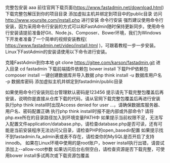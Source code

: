 完整包安装 aaa
前往官网下载页面(https://www.fastadmin.net/download.html)下载完整包解压到你的项目目录
添加虚拟主机并绑定到项目中的public目录
访问 http://www.yoursite.com/install.php 进行安装
命令行安装
强烈建议使用命令行安装，因为采用命令行安装的方式可以和FastAdmin随时保持更新同步。使用命令行安装请提前准备好Git、Node.js、Composer、Bower环境，我们为Windows下开发者准备了一个简单的视频安装教程( https://www.fastadmin.net/video/install.html )，可跟着教程一步一步安装。Linux下FastAdmin的安装请使用以下命令进行安装。

克隆FastAdmin到你本地
git clone https://gitee.com/karson/fastadmin.git
进入目录
cd fastadmin
下载前端插件依赖包
bower install
下载PHP依赖包
composer install
一键创建数据库并导入数据
php think install -u 数据库用户名 -p 数据库密码
添加虚拟主机并绑定到fastadmin/public目录


如果使用命令行安装则后台管理默认密码是123456
提示请先下载完整包覆盖后再安装，说明你是直接从仓库下载的代码，请从官网下载完整包覆盖后再进行安装
执行php think install时出现Access denied for user ...，请确保数据库服务器、用户名、密码配置正确
执行php think install时报不是内部或外部命令? 请将php.exe所在的目录路径加入到环境变量PATH中
如果提示当前权限不足，无法写入配置文件application/database.php，请检查database.php是否可读，还有可能是当前安装程序无法访问父目录，请检查PHP的open_basedir配置
如果提示找不到fastadmin.fa_admin表或表不存在，请检查你的MySQL是否开启了支持innodb。
如果在Linux环境中使用的是root账户，bower install执行出错，请尝试添加上--allow-root参数
如果访问后台右侧空白，请检查资源是否下载完整，可使用bower install多试两次或下载资源包覆盖